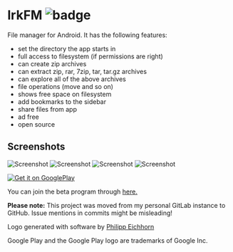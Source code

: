 # lrkFM ![badge](https://travis-ci.org/lfuelling/lrkFM.svg?branch=master)

File manager for Android. It has the following features:

- set the directory the app starts in
- full access to filesystem (if permissions are right)
- can create zip archives
- can extract zip, rar, 7zip, tar, tar.gz archives
- can explore all of the above archives
- file operations (move and so on)
- shows free space on filesystem
- add bookmarks to the sidebar
- share files from app
- ad free
- open source

## Screenshots

![Screenshot](screenshots/Screenshot_1.png)
![Screenshot](screenshots/Screenshot_2.png)
![Screenshot](screenshots/Screenshot_3.png)
![Screenshot](screenshots/Screenshot_4.png)

[![Get it on GooglePlay](https://play.google.com/intl/en_us/badges/images/generic/en_badge_web_generic.png)](https://play.google.com/store/apps/details?id=io.lerk.lrkFM&utm_source=repo_link&pcampaignid=MKT-Other-global-all-co-prtnr-py-PartBadge-Mar2515-1)

You can join the beta program through [here.](https://play.google.com/apps/testing/io.lerk.lrkfm)

**Please note:** This project was moved from my personal GitLab instance to GitHub. Issue mentions in commits might be misleading!

Logo generated with software by [Philipp Eichhorn](https://android-material-icon-generator.bitdroid.de)

Google Play and the Google Play logo are trademarks of Google Inc.
